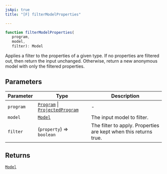 ```yaml
---
jsApi: true
title: "[F] filterModelProperties"

---
```

```ts
function filterModelProperties(
   program, 
   model, 
   filter): Model
```

Applies a filter to the properties of a given type. If no properties
are filtered out, then return the input unchanged. Otherwise, return
a new anonymous model with only the filtered properties.

## Parameters

| Parameter | Type | Description |
| ------ | ------ | ------ |
| `program` | [`Program`](../interfaces/Program.md) \| [`ProjectedProgram`](../interfaces/ProjectedProgram.md) | - |
| `model` | [`Model`](../interfaces/Model.md) | The input model to filter. |
| `filter` | (`property`) => `boolean` | The filter to apply. Properties are kept when this returns true. |

## Returns

[`Model`](../interfaces/Model.md)

